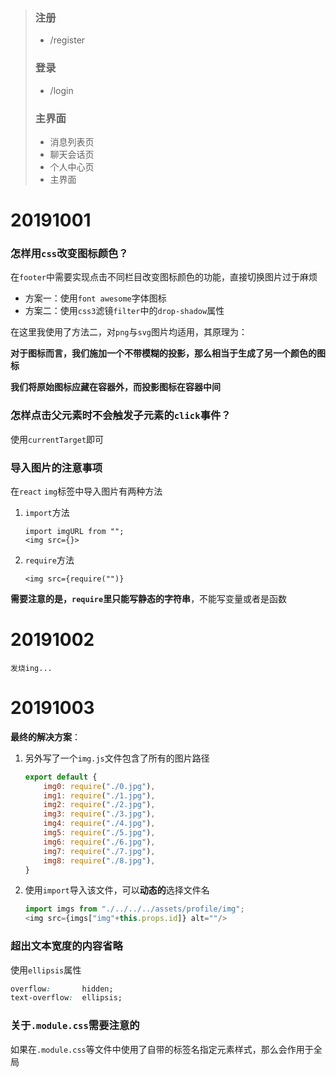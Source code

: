 >### 注册
>
>* /register
>
>### 登录
>
>* /login
>
>### 主界面
>
>* 消息列表页
>* 聊天会话页
>* 个人中心页
>* 主界面

# 20191001

### 怎样用`css`改变图标颜色？

在`footer`中需要实现点击不同栏目改变图标颜色的功能，直接切换图片过于麻烦

* 方案一：使用`font awesome`字体图标
* 方案二：使用`css3`滤镜`filter`中的`drop-shadow`属性

在这里我使用了方法二，对`png`与`svg`图片均适用，其原理为：

**对于图标而言，我们施加一个不带模糊的投影，那么相当于生成了另一个颜色的图标**

**我们将原始图标应藏在容器外，而投影图标在容器中间**



### 怎样点击父元素时不会触发子元素的`click`事件？

使用`currentTarget`即可



### 导入图片的注意事项

在`react` `img`标签中导入图片有两种方法

1. `import`方法

   ```
   import imgURL from "";
   <img src={}>
   ```

2. `require`方法

   ```
   <img src={require("")}
   ```

**需要注意的是，`require`里只能写静态的字符串**，不能写变量或者是函数

# 20191002

`发烧ing...`

# 20191003

**最终的解决方案**：

1. 另外写了一个`img.js`文件包含了所有的图片路径

   ```javascript
   export default {
       img0: require("./0.jpg"),
       img1: require("./1.jpg"),
       img2: require("./2.jpg"),
       img3: require("./3.jpg"),
       img4: require("./4.jpg"),
       img5: require("./5.jpg"),
       img6: require("./6.jpg"),
       img7: require("./7.jpg"),
       img8: require("./8.jpg"),
   }
   ```

2. 使用`import`导入该文件，可以**动态的**选择文件名

   ```javascript
   import imgs from "./../../../assets/profile/img";
   <img src={imgs["img"+this.props.id]} alt=""/>
   ```



### 超出文本宽度的内容省略

使用`ellipsis`属性

```css
overflow:		hidden;
text-overflow:	ellipsis;
```

### 关于`.module.css`需要注意的

如果在`.module.css`等文件中使用了自带的标签名指定元素样式，那么会作用于全局
